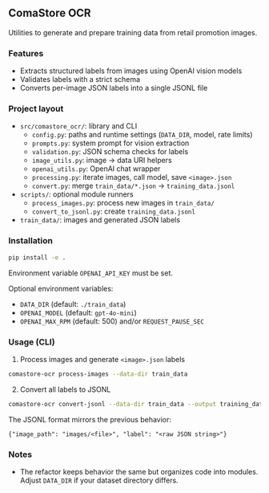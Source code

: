 ## ComaStore OCR

Utilities to generate and prepare training data from retail promotion images.

### Features

- Extracts structured labels from images using OpenAI vision models
- Validates labels with a strict schema
- Converts per-image JSON labels into a single JSONL file

### Project layout

- `src/comastore_ocr/`: library and CLI
  - `config.py`: paths and runtime settings (`DATA_DIR`, model, rate limits)
  - `prompts.py`: system prompt for vision extraction
  - `validation.py`: JSON schema checks for labels
  - `image_utils.py`: image → data URI helpers
  - `openai_utils.py`: OpenAI chat wrapper
  - `processing.py`: iterate images, call model, save `<image>.json`
  - `convert.py`: merge `train_data/*.json` → `training_data.jsonl`
- `scripts/`: optional module runners
  - `process_images.py`: process new images in `train_data/`
  - `convert_to_jsonl.py`: create `training_data.jsonl`
- `train_data/`: images and generated JSON labels

### Installation

```bash
pip install -e .
```

Environment variable `OPENAI_API_KEY` must be set.

Optional environment variables:

- `DATA_DIR` (default: `./train_data`)
- `OPENAI_MODEL` (default: `gpt-4o-mini`)
- `OPENAI_MAX_RPM` (default: 500) and/or `REQUEST_PAUSE_SEC`

### Usage (CLI)

1. Process images and generate `<image>.json` labels

```bash
comastore-ocr process-images --data-dir train_data
```

2. Convert all labels to JSONL

```bash
comastore-ocr convert-jsonl --data-dir train_data --output training_data.jsonl
```

The JSONL format mirrors the previous behavior:

```
{"image_path": "images/<file>", "label": "<raw JSON string>"}
```

### Notes

- The refactor keeps behavior the same but organizes code into modules. Adjust `DATA_DIR` if your dataset directory differs.
